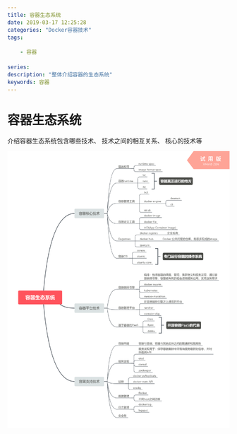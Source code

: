 ```yaml
---
title: 容器生态系统
date: 2019-03-17 12:25:28
categories: "Docker容器技术"
tags: 

    - 容器

series:
description: "整体介绍容器的生态系统"
keywords: 容器
---
```

# 容器生态系统

介绍容器生态系统包含哪些技术、 技术之间的相互关系、 核心的技术等  

![容器生态图](容器生态系统/容器生态系统.png)